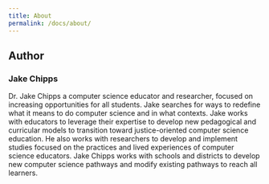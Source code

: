 ```yaml
---
title: About
permalink: /docs/about/
---
```


## Author

### Jake Chipps
Dr. Jake Chipps a computer science educator and researcher, focused on increasing opportunities for all students. Jake searches for ways to redefine what it means to do computer science and in what contexts. Jake works with educators to leverage their expertise to develop new pedagogical and curricular models to transition toward justice-oriented computer science education. He also works with researchers to develop and implement studies focused on the practices and lived experiences of computer science educators. Jake Chipps works with schools and districts to develop new computer science pathways and modify existing pathways to reach all learners.
